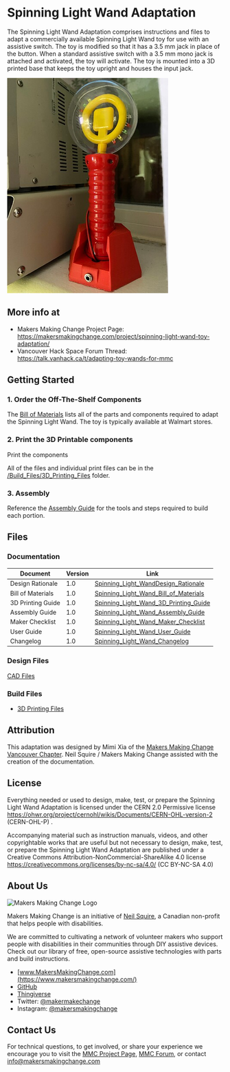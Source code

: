 # Spinning Light Wand Adaptation
The Spinning Light Wand Adaptation comprises instructions and files to adapt a commercially available Spinning Light Wand toy for use with an assistive switch. The toy is modified so that it has a 3.5 mm jack in place of the button. When a standard assistive switch with a 3.5 mm mono jack is attached and activated, the toy will activate. The toy is mounted into a 3D printed base that keeps the toy upright and houses the input jack. 

![Device Name](Photos/Spinning_Light_Wand_Switch_Adaptation.jpeg)

## More info at
- Makers Making Change Project Page: https://makersmakingchange.com/project/spinning-light-wand-toy-adaptation/
- Vancouver Hack Space Forum Thread: https://talk.vanhack.ca/t/adapting-toy-wands-for-mmc


## Getting Started

### 1. Order the Off-The-Shelf Components

The [Bill of Materials](/Documentation/Spinning_Light_Wand_BOM_v1.0/csv) lists all of the parts and components required to adapt the Spinning Light Wand. The toy is typically available at Walmart stores.


### 2. Print the 3D Printable components

Print the components 

All of the files and individual print files can be in the [/Build_Files/3D_Printing_Files](/Build_Files/3D_Printing/) folder.

### 3. Assembly

Reference the [Assembly Guide](/Documentation/Spinning_Light_Wand_Assembly_Guide_v1.0.pdf) for the tools and steps required to build each portion.

## Files
### Documentation
| Document             | Version | Link |
|----------------------|---------|------|
| Design Rationale     | 1.0     | [Spinning_Light_WandDesign_Rationale](/Documentation/Spinning_Light_Wand_Design_Rationale_v1.0.pdf)     |
| Bill of Materials    | 1.0     | [Spinning_Light_Wand_Bill_of_Materials](/Documentation/Spinning_Light_Wand_BOM_v1.0.csv)     |
| 3D Printing Guide    | 1.0     | [Spinning_Light_Wand_3D_Printing_Guide](/Documentation/Spinning_Light_Wand_3D_Printing_Guide_v1.0.pdf)     |
| Assembly Guide       | 1.0     | [Spinning_Light_Wand_Assembly_Guide](/Documentation/Spinning_Light_Wand_Assembly_Guide_v1.0.pdf)     |
| Maker Checklist      | 1.0     | [Spinning_Light_Wand_Maker_Checklist](/Documentation/Spinning_Light_Wand_Checklist_v1.0.pdf)     |
| User Guide           | 1.0     | [Spinning_Light_Wand_User_Guide](/Documentation/Spinning_Light_Wand_Quick_Guide_v1.0.pdf)    |
| Changelog            | 1.0     | [Spinning_Light_Wand_Changelog](/Documentation/Spinning_Light_Wand_Changelog_v1.0.pdf)     |

### Design Files
[CAD Files](/Design_Files)

### Build Files
 - [3D Printing Files](/Build_Files/3D_Printing)

## Attribution
This adaptation was designed by Mimi Xia of the [Makers Making Change Vancouver Chapter](https://vanhack.ca/wp/makers-making-change-vancouver-chapter/). Neil Squire / Makers Making Change assisted with the creation of the documentation.



## License

Everything needed or used to design, make, test, or prepare the Spinning Light Wand Adaptation is licensed under the CERN 2.0 Permissive license https://ohwr.org/project/cernohl/wikis/Documents/CERN-OHL-version-2 (CERN-OHL-P) .

Accompanying material such as instruction manuals, videos, and other copyrightable works that are useful but not necessary to design, make, test, or prepare the Spinning Light Wand Adaptation are published under a Creative Commons Attribution-NonCommercial-ShareAlike 4.0 license https://creativecommons.org/licenses/by-nc-sa/4.0/ (CC BY-NC-SA 4.0)


## About Us
<img src="https://www.makersmakingchange.com/wp-content/uploads/logo/mmc_logo.svg" width="500" alt="Makers Making Change Logo">

Makers Making Change is an initiative of [Neil Squire](https://www.neilsquire.ca/), a Canadian non-profit that helps people with disabilities.

We are committed to cultivating a network of volunteer makers who support people with disabilities in their communities through DIY assistive devices. Check out our library of free, open-source assistive technologies with parts and build instructions.

 - [www.MakersMakingChange.com](https://www.makersmakingchange.com/)
 - [GitHub](https://github.com/makersmakingchange)
 - [Thingiverse](https://www.thingiverse.com/makersmakingchange/about)
 - Twitter: [@makermakechange](https://twitter.com/makermakechange)
 - Instagram: [@makersmakingchange](https://www.instagram.com/makersmakingchange)

## Contact Us

For technical questions, to get involved, or share your experience we encourage you to visit the [MMC Project Page]( https://www.makersmakingchange.com/project), [MMC Forum](https://makersmakingchange.com/forum), or contact info@makersmakingchange.com
